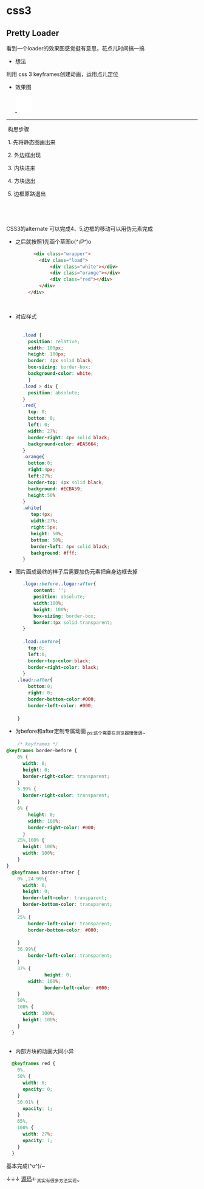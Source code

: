 # css3
## Pretty Loader
 
  看到一个loader的效果图感觉挺有意思，花点儿时间搞一搞
- 想法

利用 css 3 keyframes创建动画，运用点儿定位
  
- 效果图
  
  ![](./image/loader.gif)
 ---
  构思步骤
  
  1. 先将静态图画出来  
  
  2. 外边框出现  
  
  3. 内块进来  
  
  4. 方块退出
  
  5. 边框原路退出
  
  
  
---

CSS3的alternate 可以完成4、5,边框的移动可以用伪元素完成

- 之后就按照1先画个草图o(*^＠^*)o
```html
          <div class="wrapper">           
            <div class="load">
                <div class="white"></div>
                <div class="orange"></div>
                <div class="red"></div>
            </div>
        </div>
```
        
- 对应样式
```css

      .load {
        position: relative;
        width: 100px;
        height: 100px;
        border: 4px solid black;
        box-sizing: border-box;
        background-color: white;
        }
      .load > div {
        position: absolute;
      }
      .red{
        top: 0;
        bottom: 0;
        left: 0;
        width: 27%;
        border-right: 4px solid black;
        background-color: #EA5664;
      }
      .orange{
        bottom:0;
        right:4px;
        left:27%;
        border-top: 4px solid black;
        background: #ECBA59;
        height:50%
      }
      .white{
         top:4px;
         width:27%;
         right:5px;
         height: 50%;
         bottom: 50%;
         border-left: 4px solid black;
         background: #fff;
      } 
```


- 图片画成最终的样子后需要加伪元素把自身边框去掉

```css
      .logo::before,.logo::after{
          content: '';
          position: absolute;
          width:100%;
          height: 100%;
          box-sizing: border-box;
          border:4px solid transparent;          
      }

      .load::before{
        top:0;
        left:0;
        border-top-color:black;
        border-right-color: black;
      }
    .load::after{
        bottom:0;
        right: 0;
        border-bottom-color:#000;
        border-left-color: #000;

    }
```

- 为before和after定制专属动画 <sub>ps:这个需要在浏览器慢慢调~</sub>


```css
    /* keyframes */
@keyframes border-before {
    0% {
      width: 0;
      height: 0;
      border-right-color: transparent;
    }
    5.99% {
      border-right-color: transparent;
    }
    6% {
        height: 0;
        width: 100%;
        border-right-color: #000;
      }
    25%,100% {
      height: 100%;
      width: 100%;
    }
}
  @keyframes border-after {
    0% ,24.99%{
      width: 0;
      height: 0;
      border-left-color: transparent;
      border-bottom-color: transparent;
    }
    25% {
        border-left-color: transparent;
        border-bottom-color: #000;

    }
    36.99%{
        border-left-color: transparent;
    }
    37% {
		      height: 0;
        width: 100%;
		      border-left-color: #000;
    }
    50%,
    100% {
      width: 100%;
      height: 100%;
    }
  }
    
```
- 内部方块的动画大同小异

```css
  @keyframes red {
    0%,
    50% {
      width: 0;
      opacity: 0;
    }
    50.01% {
      opacity: 1;
    }
    65%,
    100% {
      width: 27%;
      opacity: 1;
    }
  }

```
基本完成\(^o^)/~

↓↓↓
[源码](./loading)←<sub>其实有很多方法实现~</sub>
